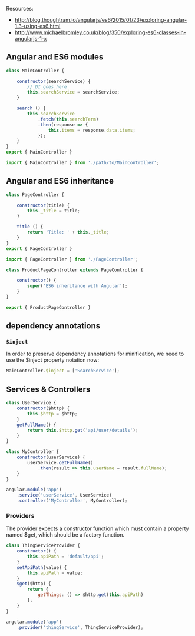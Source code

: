 Resources:
- http://blog.thoughtram.io/angularjs/es6/2015/01/23/exploring-angular-1.3-using-es6.html
- http://www.michaelbromley.co.uk/blog/350/exploring-es6-classes-in-angularjs-1-x

## Angular and ES6 modules

```js
class MainController {

    constructor(searchService) {
    	// DI goes here
        this.searchService = searchService;
    }

    search () {
        this.searchService
            .fetch(this.searchTerm)
            .then(response => {
                this.items = response.data.items;
            });
    }
}
export { MainController }
```

```js
import { MainController } from './path/to/MainController';
```

## Angular and ES6 inheritance

```js
class PageController {

    constructor(title) {
        this._title = title;
    }

    title () {
        return 'Title: ' + this._title;
    }
}
export { PageController }
```

```js
import { PageController } from './PageController';

class ProductPageController extends PageController {

    constructor() {
        super('ES6 inheritance with Angular');
    }
}

export { ProductPageController }
```

## dependency annotations
### `$inject`
In order to preserve dependency annotations for minification, we need to use the $inject property notation now:

```js
MainController.$inject = ['SearchService'];
```

## Services & Controllers

```js
class UserService {
    constructor($http) {
        this.$http = $http;
    }
    getFullName() {
        return this.$http.get('api/user/details');
    }
}

class MyController {
    constructor(userService) {
        userService.getFullName()
            .then(result => this.userName = result.fullName);
    }
}

angular.module('app')
    .service('userService', UserService)
    .controller('MyController', MyController);
```
### Providers
The provider expects a constructor function which must contain a property named $get, which should be a factory function.
```js
class ThingServiceProvider {
    constructor() {
        this.apiPath = 'default/api';
    }
    setApiPath(value) {
        this.apiPath = value;
    }
    $get($http) {
        return {
            getThings: () => $http.get(this.apiPath)
        };
    }
}

angular.module('app')
    .provider('thingService', ThingServiceProvider);
```
